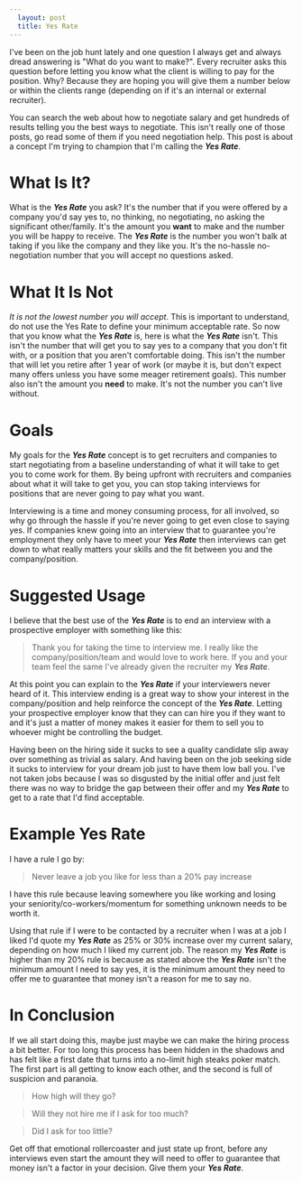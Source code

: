 ```yaml
---
  layout: post
  title: Yes Rate
---
```

I've been on the job hunt lately and one question I always get and always dread answering is "What do you want to make?".  Every recruiter asks this  question before letting you know what the client is willing to pay for the position.  Why?  Because they are hoping you will give them a number below or within the clients range (depending on if it's an internal or external recruiter). 


You can search the web about how to negotiate salary and get hundreds of results telling you the best ways to negotiate.  This isn't really one of those posts, go read some of them if you need negotiation help.  This post is about a concept I'm trying to champion that I'm calling the ***Yes Rate***.

# What Is It?

What is the ***Yes Rate*** you ask?  It's the number that if you were offered by a company you'd say yes to, no thinking, no negotiating, no asking the significant other/family.  It's the amount you **want** to make and the number you will be happy to receive.   The ***Yes Rate*** is the number you won't balk at taking if you like the company and they like you.  It's the no-hassle no-negotiation number that you will accept no questions asked.

# What It Is Not 

*It is not the lowest number you will accept*. This is important to understand, do not use the Yes Rate to define your minimum acceptable rate.
So now that you know what the ***Yes Rate*** is, here is what the ***Yes Rate*** isn't.  This isn't the number that will get you to say yes to a company that you don't fit with, or a position that you aren't comfortable doing.  This isn't the number that will let you retire after 1 year of work (or maybe it is, but don't expect many offers unless you have some meager retirement goals).  This number also isn't the  amount you **need** to make.  It's not the number you can't live without.

# Goals

My goals for the ***Yes Rate*** concept is to get recruiters and companies to start negotiating from a baseline understanding of what it will  take to get you to come work for them.  By being upfront with recruiters and companies about what it will take to get you, you can stop taking interviews for positions that are never going to pay what you want.  


Interviewing is a time and money consuming process, for all involved, so why go through the hassle if you're never going to get even close to saying yes.  If companies knew going into an interview that to guarantee you're employment they only have to meet your ***Yes Rate*** then interviews can get down to what really matters your skills and the fit between you and the company/position.

# Suggested Usage

I believe that the best use of the ***Yes Rate*** is to end an interview with a prospective employer with something like this:

> Thank you for taking the time to interview me.  I really like the company/position/team and would love to work here.  If you and your team feel the same I've already given the recruiter my ***Yes Rate***.

At this point you can explain to the ***Yes Rate*** if your interviewers never heard of it.  This interview ending is a great way to show your interest  in the company/position and help reinforce the concept of the ***Yes Rate***.  Letting your prospective employer know that they can can hire you if they want to and it's just a matter of money makes it easier for them to sell you to whoever might be controlling the budget.  

Having been on the hiring side it sucks to see a quality candidate slip away over something as trivial as salary.  And having been on the job seeking side it sucks to interview for your dream job just to have them low ball you.  I've not taken jobs because I was so disgusted by the initial offer and just felt there was no way to bridge the gap between their offer and my ***Yes Rate*** to get to a rate that I'd find acceptable.

# Example Yes Rate

I have a rule I go by: 
> Never leave a job you like for less than a 20% pay increase

I have this rule because leaving somewhere you like working and losing your seniority/co-workers/momentum for something unknown needs to be worth it.  


Using that rule if I were to be contacted by a recruiter when I was at a job I liked I'd quote my ***Yes Rate*** as 25% or 30% increase over my current salary, depending on how much I liked my current job.  The reason my ***Yes Rate*** is higher than my 20% rule is because as stated above the ***Yes Rate*** isn't the minimum amount I need to say yes, it is the minimum amount they need to offer me to guarantee that money isn't a reason for me to say no.

# In Conclusion

If we all start doing this, maybe just maybe we can make the hiring process a bit better.  For too long this process has been hidden in the shadows and has felt like a first date that turns into a no-limit high steaks poker match.  The first part is all getting to know each other, and the second is full of suspicion and paranoia.  
> How high will they go?

> Will they not hire me if I ask for too much?

> Did I ask for too little?

Get off that emotional rollercoaster and just state up front, before any interviews even start the amount they will need to offer to guarantee that money isn't a factor in your decision.  Give them your ***Yes Rate***.
